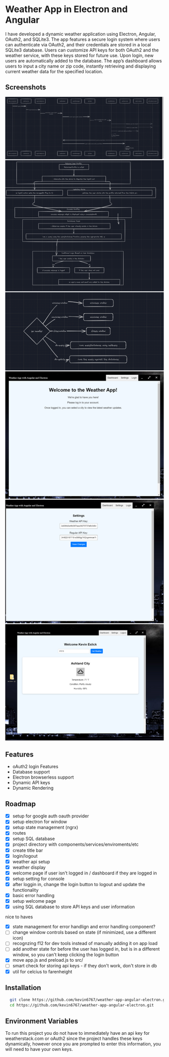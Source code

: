 
# Weather App in Electron and Angular

I have developed a dynamic weather application using Electron, Angular, OAuth2, and SQLite3. The app features a secure login system where users can authenticate via OAuth2, and their credentials are stored in a local SQLite3 database. Users can customize API keys for both OAuth2 and the weather service, with these keys stored for future use. Upon login, new users are automatically added to the database. The app’s dashboard allows users to input a city name or zip code, instantly retrieving and displaying current weather data for the specified location.



## Screenshots

![Login flow](/images/weather-app-angular-electron-user-login-flow.PNG)
![Post login flow](/images/post_login.PNG)
![ipc handlers flow](/images/ipc_handlers_flow.PNG)
![Dashboard](/images/weather_app1.PNG)
![Settings Page](/images/settings_page.PNG)
![Dashboard Logged in](/images/logged_in_dashboard_weather_search.PNG)


## Features

- oAuth2 login Features
- Database support
- Electron browserless support
- Dynamic API keys
- Dynamic Rendering 

## Roadmap

* [x]  setup for google auth oauth provider
* [x]  setup electron for window 
* [x]  setup state management (ngrx)
* [x]  routes
* [x]  setup SQL database
* [x]  project directory with components/services/enviroments/etc
* [x]  create title bar
* [x]  login/logout
* [x]  weather api setup
* [x]  weather display
* [x]  welcome page if user isn't logged in / dashboard if they are logged in
* [x]  setup setting for console
* [x]  after loggin in, change the login button to logout and update the functionality
* [x]  basic error handling
* [x]  setup welcome page 
* [x]  using SQL database to store API keys and user information

nice to haves 
* [x]  state management for error handlign and error handling component?
* [ ]  change window controls based on state (if minimized, use a different icon)
* [ ]  recognzing f12 for dev tools instead of manually adding it on app load
* [ ]  add another state for before the user has logged in, but is in a different window, so you can't keep clicking the login button
* [x]  move app.js and preload.js to src/
* [ ]  smart check for storing api keys - if they don't work, don't store in db
* [x]  util for celcius to farenheight

## Installation

```bash
  git clone https://github.com/kevin6767/weather-app-angular-electron.git
  cd https://github.com/kevin6767/weather-app-angular-electron.git
```

## Environment Variables

To run this project you do not have to immediately have an api key for weatherstack.com or oAuth2 since the project handles these keys dynamically, however once you are 
prompted to enter this information, you will need to have your own keys. 

